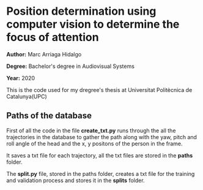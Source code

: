 # Position determination using computer vision to determine the focus of attention

**Author:** Marc Arriaga Hidalgo

**Degree:** Bachelor's degree in Audiovisual Systems

**Year:** 2020

This is the code used for my dregree's thesis at Universitat Politècnica de Catalunya(UPC)

## Paths of the database

First of all the code in the file **create_txt.py** runs through the all the trajectories in the database to gather the path along with the yaw, pitch and roll angle of the head and the x, y positons of the person in the frame.

It saves a txt file for each trajectory, all the txt files are stored in the **paths** folder. 

The **split.py** file, stored in the paths folder, creates a txt file for the training and validation process and stores it in the **splits** folder.
